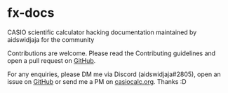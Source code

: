 # fx-docs
CASIO scientific calculator hacking documentation maintained by aidswidjaja for the community

Contributions are welcome. Please read the Contributing guidelines and open a pull request on [GitHub](https://github.com/aidswidjaja/casio/pulls).

For any enquiries, please DM me via Discord (aidswidjaja#2805), open an issue on [GitHub](https://github.com/aidswidjaja/casio/issues) or send me a PM on [casiocalc.org](https://community.casiocalc.org/user/30464-aidswidjaja/). Thanks :D